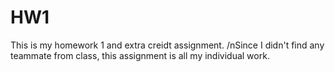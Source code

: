 # HW1
This is my homework 1 and extra creidt assignment.
/nSince I didn't find any teammate from class, this assignment is all my individual work.

